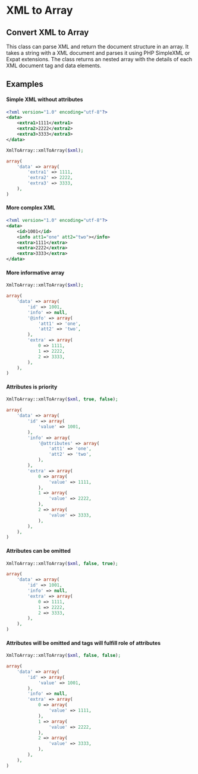 XML to Array
===========

## Convert XML to Array

This class can parse XML and return the document structure in an array.
It takes a string with a XML document and parses it using PHP SimpleXML or Expat extensions.
The class returns an nested array with the details of each XML document tag and data elements.

## Examples

#### Simple XML without attributes

```xml
<?xml version="1.0" encoding="utf-8"?>
<data>
	<extra1>1111</extra1>
	<extra2>2222</extra2>
	<extra3>3333</extra3>
</data>
```

```php
XmlToArray::xmlToArray($xml);

array(
	'data' => array(
		'extra1' => 1111,
		'extra2' => 2222,
		'extra3' => 3333,
	),
)
```

#### More complex XML

```xml
<?xml version="1.0" encoding="utf-8"?>
<data>
	<id>1001</id>
	<info att1="one" att2="two"></info>
	<extra>1111</extra>
	<extra>2222</extra>
	<extra>3333</extra>
</data>
```

#### More informative array

```php
XmlToArray::xmlToArray($xml);

array(
	'data' => array(
		'id' => 1001,
		'info' => null,
		'@info' => array(
			'att1' => 'one',
			'att2' => 'two',
		),
		'extra' => array(
			0 => 1111,
			1 => 2222,
			2 => 3333,
		),
	),
)
```

#### Attributes is priority

```php
XmlToArray::xmlToArray($xml, true, false);

array(
	'data' => array(
		'id' => array(
			'value' => 1001,
		),
		'info' => array(
			'@attributes' => array(
				'att1' => 'one',
				'att2' => 'two',
			),
		),
		'extra' => array(
			0 => array(
				'value' => 1111,
			),
			1 => array(
				'value' => 2222,
			),
			2 => array(
				'value' => 3333,
			),
		),
	),
)
```

#### Attributes can be omitted

```php
XmlToArray::xmlToArray($xml, false, true);

array(
	'data' => array(
		'id' => 1001,
		'info' => null,
		'extra' => array(
			0 => 1111,
			1 => 2222,
			2 => 3333,
		),
	),
)
```

#### Attributes will be omitted and tags will fulfill role of attributes

```php
XmlToArray::xmlToArray($xml, false, false);

array(
	'data' => array(
		'id' => array(
			'value' => 1001,
		),
		'info' => null,
		'extra' => array(
			0 => array(
				'value' => 1111,
			),
			1 => array(
				'value' => 2222,
			),
			2 => array(
				'value' => 3333,
			),
		),
	),
)
```

